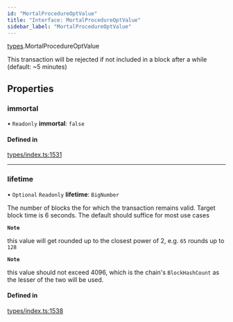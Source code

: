 ```yaml
---
id: "MortalProcedureOptValue"
title: "Interface: MortalProcedureOptValue"
sidebar_label: "MortalProcedureOptValue"
---
```


[types](../../../modules/Types/Types.md).MortalProcedureOptValue

This transaction will be rejected if not included in a block after a while (default: ~5 minutes)

## Properties

### immortal

• `Readonly` **immortal**: ``false``

#### Defined in

[types/index.ts:1531](https://github.com/PolymeshAssociation/polymesh-sdk/blob/720afb69c/src/types/index.ts#L1531)

___

### lifetime

• `Optional` `Readonly` **lifetime**: `BigNumber`

The number of blocks the for which the transaction remains valid. Target block time is 6 seconds. The default should suffice for most use cases

**`Note`**

 this value will get rounded up to the closest power of 2, e.g. `65` rounds up to `128`

**`Note`**

 this value should not exceed 4096, which is the chain's `BlockHashCount` as the lesser of the two will be used.

#### Defined in

[types/index.ts:1538](https://github.com/PolymeshAssociation/polymesh-sdk/blob/720afb69c/src/types/index.ts#L1538)
